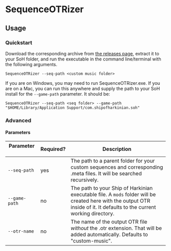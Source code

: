# SequenceOTRizer

## Usage

### Quickstart
Download the corresponding archive from 
[the releases page](https://github.com/leggettc18/SequenceOTRizer/releases),
extract it to your SoH folder, and run the executable in the command
line/terminal with the following arguments.
```
SequenceOTRizer --seq-path <custom music folder>
```
If you are on Windows, you may need to run SequenceOTRizer.exe. If you
are on a Mac, you can run this anywhere and supply the path to your SoH
install for the `--game-path` parameter. It should be:
```
SequenceOTRizer --seq-path <seq folder> --game-path "$HOME/Library/Application Support/com.shipofharkinian.soh"
```
### Advanced
#### Parameters
Parameter &nbsp; &nbsp; &nbsp; &nbsp; | Required? | Description
---|---|---
`--seq-path` | yes | The path to a parent folder for your custom sequences and corresponding .meta files. It will be searched recursively.
`--game-path` | no | The path to your Ship of Harkinian executable file. A `mods` folder will be created here with the output OTR inside of it. It defaults to the current working directory.
`--otr-name` | no | The name of the output OTR file _without_ the .otr extension. That will be added automatically. Defaults to "custom-music".